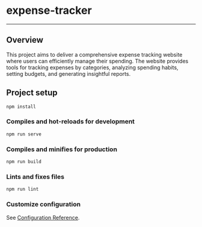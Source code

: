 # expense-tracker
______________________________________________________________________________________________________________________________________________________________________________________________________
## Overview
This project aims to deliver a comprehensive expense tracking website where users can efficiently manage their spending. The website provides tools for tracking expenses by categories, analyzing spending habits, setting budgets, and generating insightful reports.

## Project setup
```
npm install
```

### Compiles and hot-reloads for development
```
npm run serve
```

### Compiles and minifies for production
```
npm run build
```

### Lints and fixes files
```
npm run lint
```

### Customize configuration
See [Configuration Reference](https://cli.vuejs.org/config/).
